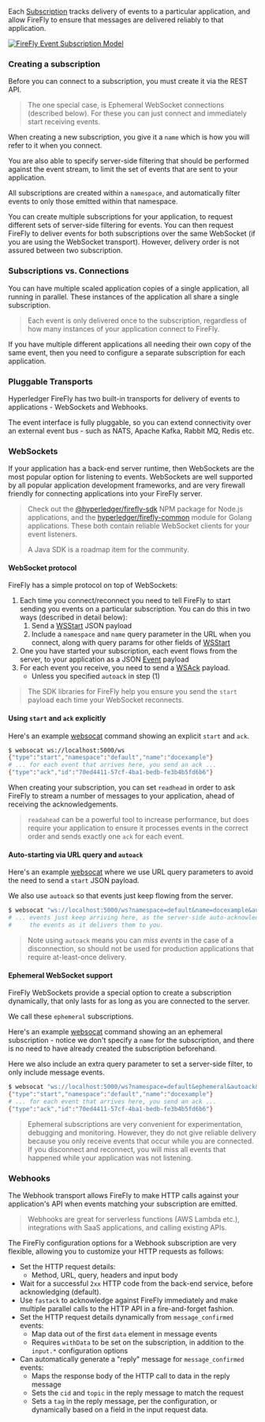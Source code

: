 Each [Subscription](./types/subscription) tracks delivery of events to a particular
application, and allow FireFly to ensure that messages are delivered reliably
to that application.

[![FireFly Event Subscription Model](../../images/firefly_event_subscription_model.jpg)](../../images/firefly_event_subscription_model.jpg)

### Creating a subscription

Before you can connect to a subscription, you must create it via the REST API.

> The one special case, is Ephemeral WebSocket connections (described below).
> For these you can just connect and immediately start receiving events.

When creating a new subscription, you give it a `name` which is how you will
refer to it when you connect.

You are also able to specify server-side filtering that should be performed
against the event stream, to limit the set of events that are sent to your
application.

All subscriptions are created within a `namespace`, and automatically filter
events to only those emitted within that namespace.

You can create multiple subscriptions for your application, to request
different sets of server-side filtering for events. You can then request
FireFly to deliver events for both subscriptions over the same WebSocket
(if you are using the WebSocket transport). However, delivery order is
not assured between two subscription.

### Subscriptions vs. Connections

You can have multiple scaled application copies of a single application,
all running in parallel. These instances of the application all share a
single subscription.

> Each event is only delivered once to the subscription, regardless of how
> many instances of your application connect to FireFly.

If you have multiple different applications all needing their own copy of
the same event, then you need to configure a separate subscription
for each application.

### Pluggable Transports

Hyperledger FireFly has two built-in transports for delivery of events
to applications - WebSockets and Webhooks.

The event interface is fully pluggable, so you can extend connectivity
over an external event bus - such as NATS, Apache Kafka, Rabbit MQ, Redis etc.

### WebSockets

If your application has a back-end server runtime, then WebSockets are
the most popular option for listening to events. WebSockets are well supported
by all popular application development frameworks, and are very firewall friendly
for connecting applications into your FireFly server.

> Check out the [@hyperledger/firefly-sdk](https://www.npmjs.com/package/@hyperledger/firefly-sdk)
> NPM package for Node.js applications, and the [hyperledger/firefly-common](https://github.com/hyperledger/firefly-common)
> module for Golang applications. These both contain reliable WebSocket clients for your event listeners.
>
> A Java SDK is a roadmap item for the community.

#### WebSocket protocol

FireFly has a simple protocol on top of WebSockets:

1. Each time you connect/reconnect you need to tell FireFly to start
   sending you events on a particular subscription. You can do this in two
   ways (described in detail below):
    1. Send a [WSStart](./wsstart) JSON payload
    2. Include a `namespace` and `name` query parameter in the URL when you
       connect, along with query params for other fields of [WSStart](./wsstart)
2. One you have started your subscription, each event flows from
   the server, to your application as a JSON [Event](./event) payload
3. For each event you receive, you need to send a [WSAck](./wsack) payload.
    - Unless you specified `autoack` in step (1)

> The SDK libraries for FireFly help you ensure you send the `start`
> payload each time your WebSocket reconnects.

#### Using `start` and `ack` explicitly

Here's an example [websocat](https://github.com/vi/websocat) command
showing an explicit `start` and `ack`.

```sh
$ websocat ws://localhost:5000/ws
{"type":"start","namespace":"default","name":"docexample"}
# ... for each event that arrives here, you send an ack ...
{"type":"ack","id":"70ed4411-57cf-4ba1-bedb-fe3b4b5fd6b6"}
```

When creating your subscription, you can set `readhead` in order to
ask FireFly to stream a number of messages to your application,
ahead of receiving the acknowledgements.

> `readahead` can be a powerful tool to increase performance, but does
> require your application to ensure it processes events in the correct
> order and sends exactly one `ack` for each event.

#### Auto-starting via URL query and `autoack`

Here's an example [websocat](https://github.com/vi/websocat) where we use
URL query parameters to avoid the need to send a `start` JSON payload.

We also use `autoack` so that events just keep flowing from the server.

```sh
$ websocat "ws://localhost:5000/ws?namespace=default&name=docexample&autoack"
# ... events just keep arriving here, as the server-side auto-acknowledges
#     the events as it delivers them to you.
```

> Note using `autoack` means you can _miss events_ in the case of a disconnection,
> so should not be used for production applications that require at-least-once delivery.

#### Ephemeral WebSocket support

FireFly WebSockets provide a special option to create a subscription dynamically, that
only lasts for as long as you are connected to the server.

We call these `ephemeral` subscriptions.

Here's an example [websocat](https://github.com/vi/websocat) command
showing an an ephemeral subscription - notice we don't specify a `name` for the
subscription, and there is no need to have already created the subscription
beforehand.

Here we also include an extra query parameter to set a server-side filter, to only
include message events.

```sh
$ websocat "ws://localhost:5000/ws?namespace=default&ephemeral&autoack&filter.events=message_.*"
{"type":"start","namespace":"default","name":"docexample"}
# ... for each event that arrives here, you send an ack ...
{"type":"ack","id":"70ed4411-57cf-4ba1-bedb-fe3b4b5fd6b6"}
```

> Ephemeral subscriptions are very convenient for experimentation, debugging and monitoring.
> However, they do not give reliable delivery because you only receive events that
> occur while you are connected. If you disconnect and reconnect, you will miss all events
> that happened while your application was not listening.

### Webhooks

The Webhook transport allows FireFly to make HTTP calls against your application's API
when events matching your subscription are emitted.

> Webhooks are great for serverless functions (AWS Lambda etc.), integrations
> with SaaS applications, and calling existing APIs.

The FireFly configuration options for a Webhook subscription are very flexible,
allowing you to customize your HTTP requests as follows:

- Set the HTTP request details:
  - Method, URL, query, headers and input body
- Wait for a successful `2xx` HTTP code from the back-end service, before
  acknowledging (default).
- Use `fastack` to acknowledge against FireFly immediately and make multiple
  parallel calls to the HTTP API in a fire-and-forget fashion.
- Set the HTTP request details dynamically from `message_confirmed` events:
  - Map data out of the first `data` element in message events
  - Requires `withData` to be set on the subscription, in addition to the
    `input.*` configuration options
- Can automatically generate a "reply" message for `message_confirmed` events:
  - Maps the response body of the HTTP call to data in the reply message
  - Sets the `cid` and `topic` in the reply message to match the request
  - Sets a `tag` in the reply message, per the configuration, or dynamically
    based on a field in the input request data.


